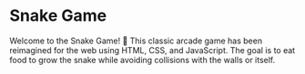 # Snake Game
Welcome to the Snake Game! 🐍 This classic arcade game has been reimagined for the web using HTML, CSS, and JavaScript. The goal is to eat food to grow the snake while avoiding collisions with the walls or itself.
